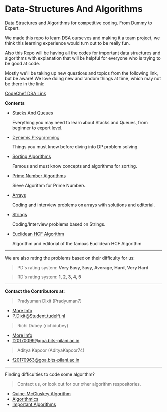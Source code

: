 # Data-Structures And Algorithms
Data Structures and Algorithms for competitive coding. From Dummy to Expert.


We made this repo to learn DSA ourselves and making it a team project, we think this learning experience would turn out to be really fun.

Also this Repo will be having all the codes for important data structures and algorithms with explanation that will be helpful for everyone who is trying to be good at code.

Mostly we'll be taking up new questions and topics from the following link, but be aware! We love doing new and random things at time, which may not be there in the link:

[CodeChef DSA Link](https://www.codechef.com/certification/data-structures-and-algorithms/prepare#foundation)



**Contents**

- [Stacks And Queues](https://github.com/Pradyuman7/AwesomeDataStructuresAndAlgorithms/tree/master/StacksAndQueues)

   Everything you may need to learn about Stacks and Queues, from beginner to expert level.
  
- [Dynamic Programming](https://github.com/Pradyuman7/AwesomeDataStructuresAndAlgorithms/tree/master/Dynamic%20Programming)

   Things you must know before diving into DP problem solving.
  
- [Sorting Algorithms](https://github.com/Pradyuman7/AwesomeDataStructuresAndAlgorithms/tree/master/Sorting%20Algorithms)

   Famous and must know concepts and algorithms for sorting.
  
- [Prime Number Algorithms](https://github.com/Pradyuman7/AwesomeDataStructuresAndAlgorithms/tree/master/Primes)  
  
   Sieve Algorithm for Prime Numbers
  
- [Arrays](https://github.com/Pradyuman7/AwesomeDataStructuresAndAlgorithms/tree/master/Arrays)

   Coding and interview problems on arrays with solutions and editorial.
  
- [Strings](https://github.com/Pradyuman7/AwesomeDataStructuresAndAlgorithms/tree/master/Strings)  

   Coding/Interview problems based on Strings.
  
- [Euclidean HCF Algorithm](https://github.com/Pradyuman7/AwesomeDataStructuresAndAlgorithms/tree/master/Euclid-s%20GCD%20and%20HCF%20Algorithm)

   Algorithm and editorial of the famous Euclidean HCF Algorithm
  
***

We are also rating the problems based on their difficulty for us:

> PD's rating system: **Very Easy, Easy, Average, Hard, Very Hard**

> RD's rating system: **1, 2, 3, 4, 5**

***

**Contact the Contributors at:**
   > Pradyuman Dixit (Pradyuman7)
   - [More Info](https://Pradyuman7.github.io)
   - P.Dixit@Student.tudelft.nl

   > Richi Dubey (richidubey)    
   - [More Info]()
   - f20170099@goa.bits-pilani.ac.in
 
   > Aditya Kapoor (AdityaKapoor74)
   - f20170963@goa.bits-pilani.ac.in

***

Finding difficulties to code some algorithm?

> Contact us, or look out for our other algorithm respositories.

- [Quine-McCluskey Algorithm](https://github.com/richidubey/Quine-McCluskey-Algorithm-GUI-Implementation)
- [Algorithmics](https://github.com/Pradyuman7/Algorithmics)
- [Important Algorithms](https://github.com/Pradyuman7/ImportantAlgorithms)


	
